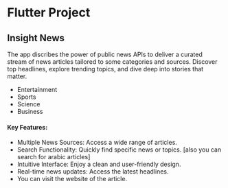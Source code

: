 # Flutter Project

## Insight News

The app discribes the power of public news APIs to deliver a curated stream of news articles tailored to some categories and sources. Discover top headlines, explore trending topics, and dive deep into stories that matter.

- Entertainment
- Sports
- Science
- Business

#### Key Features:
- Multiple News Sources: Access a wide range of articles.
- Search Functionality: Quickly find specific news or topics. [also you can search for arabic articles]
- Intuitive Interface: Enjoy a clean and user-friendly design.
- Real-time news updates: Access the latest headlines.
- You can visit the website of the article.
